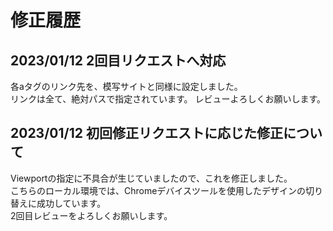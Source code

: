 # 修正履歴
## 2023/01/12 2回目リクエストへ対応
各aタグのリンク先を、模写サイトと同様に設定しました。  
リンクは全て、絶対パスで指定されています。
レビューよろしくお願いします。
## 2023/01/12 初回修正リクエストに応じた修正について
Viewportの指定に不具合が生じていましたので、これを修正しました。  
こちらのローカル環境では、Chromeデバイスツールを使用したデザインの切り替えに成功しています。  
2回目レビューをよろしくお願いします。